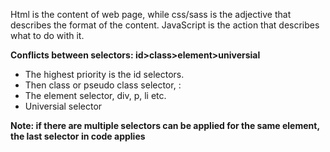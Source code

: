 Html is the content of web page, while css/sass is the adjective that describes the format of the content. JavaScript is the action that describes what to do with it.

**Conflicts between selectors: id>class>element>universial**
* The highest priority is the id selectors. 
* Then class or pseudo class selector, :
* The element selector, div, p, li etc. 
* Universial selector

**Note: if there are multiple selectors can be applied for the same element, the last selector in code applies**